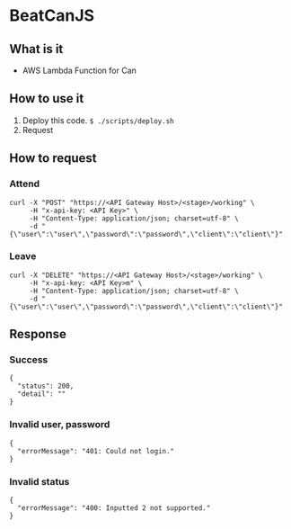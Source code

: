 BeatCanJS
===========

## What is it
- AWS Lambda Function for Can

## How to use it
1. Deploy this code. `$ ./scripts/deploy.sh`
2. Request

## How to request
### Attend
```
curl -X "POST" "https://<API Gateway Host>/<stage>/working" \
     -H "x-api-key: <API Key>" \
     -H "Content-Type: application/json; charset=utf-8" \
     -d "{\"user\":\"user\",\"password\":\"password\",\"client\":\"client\"}"

```

### Leave
```
curl -X "DELETE" "https://<API Gateway Host>/<stage>/working" \
     -H "x-api-key: <API Key>m" \
     -H "Content-Type: application/json; charset=utf-8" \
     -d "{\"user\":\"user\",\"password\":\"password\",\"client\":\"client\"}"

```

## Response
### Success
```
{
  "status": 200,
  "detail": ""
}
```

### Invalid user, password
```
{
  "errorMessage": "401: Could not login."
}
```

### Invalid status
```
{
  "errorMessage": "400: Inputted 2 not supported."
}
```
